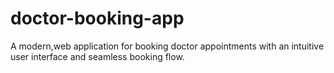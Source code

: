# doctor-booking-app
A modern,web application for booking doctor appointments with an intuitive user interface and seamless booking flow.
